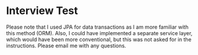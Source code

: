 # Interview Test
 
Please note that I used JPA for data transactions as I am more familiar with this method (ORM).  Also, I could have implemented a separate service layer, which would have been more conventional, but this was not asked for in the instructions.  Please email me with any questions.